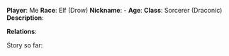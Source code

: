 **Player**: Me
**Race**: Elf (Drow)
**Nickname**: -
**Age**: 
**Class**: Sorcerer (Draconic)
**Description**:

**Relations**: 

Story so far: